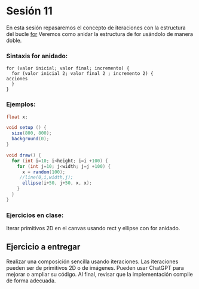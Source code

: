 # Sesión 11

En esta sesión repasaremos el concepto de iteraciones con la estructura del bucle [for](https://processing.org/reference/for.html)
Veremos como anidar la estructura de for usándolo de manera doble.


### Sintaxis for anidado: 
```
for (valor inicial; valor final; incremento) {
  for (valor inicial 2; valor final 2 ; incremento 2) {
acciones
  }
}
```

### Ejemplos:

```java
float x;

void setup () {
  size(800, 800);
  background(0);
}

void draw() {
  for (int i=10; i<height; i=i +100) {
    for (int j=10; j<width; j=j +100) {
      x = random(100);
     //line(0,i,width,j);
      ellipse(i+50, j+50, x, x);
    }
  }
}
```

### Ejercicios en clase:
Iterar primitivos 2D en el canvas usando rect y ellipse con for anidado.



## Ejercicio a entregar

Realizar una composición sencilla usando iteraciones. Las iteraciones pueden ser de primitivos 2D o de imágenes. Pueden usar ChatGPT para mejorar o ampliar su código. Al final, revisar que la implementación compile de forma adecuada.
